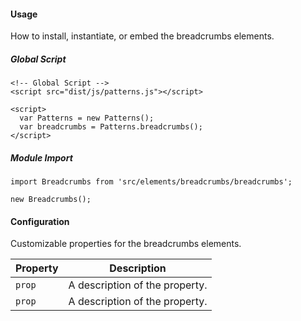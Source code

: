 #### Usage

How to install, instantiate, or embed the breadcrumbs elements.

##### Global Script

    <!-- Global Script -->
    <script src="dist/js/patterns.js"></script>

    <script>
      var Patterns = new Patterns();
      var breadcrumbs = Patterns.breadcrumbs();
    </script>

##### Module Import

    import Breadcrumbs from 'src/elements/breadcrumbs/breadcrumbs';

    new Breadcrumbs();

#### Configuration

Customizable properties for the breadcrumbs elements.

Property | Description
---------|-
`prop`   | A description of the property.
`prop`   | A description of the property.
